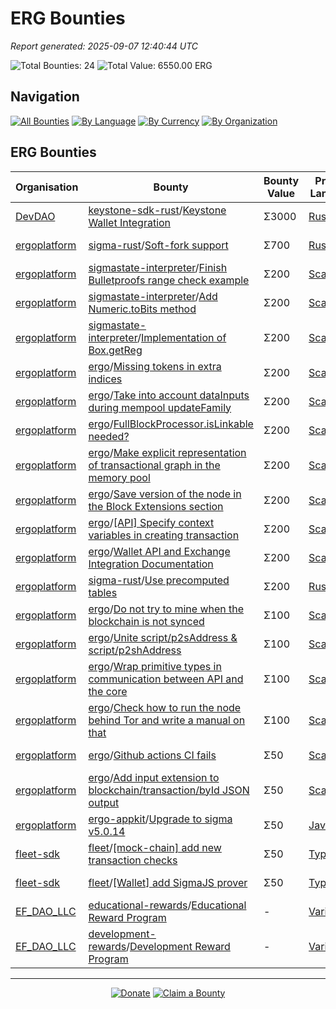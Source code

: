 <!-- GENERATED FILE - DO NOT EDIT DIRECTLY -->
<!-- Generated on: 2025-09-07 12:40:44 -->

# ERG Bounties

*Report generated: 2025-09-07 12:40:44 UTC*

![Total Bounties: 24](https://img.shields.io/badge/Total%20Bounties-24-blue) ![Total Value: 6550.00 ERG](https://img.shields.io/badge/Total%20Value-6550.00%20ERG-green)

## Navigation

[![All Bounties](https://img.shields.io/badge/All%20Bounties-102-blue)](../all.md) [![By Language](https://img.shields.io/badge/By%20Language-7-green)](../summary.md#languages) [![By Currency](https://img.shields.io/badge/By%20Currency-7-yellow)](../summary.md#currencies) [![By Organization](https://img.shields.io/badge/By%20Organization-9-orange)](../summary.md#projects)

## ERG Bounties

|Organisation|Bounty|Bounty Value|Primary Language|Reserve|
|---|---|---|---|---|
| [DevDAO](by_org/devdao.md) | [keystone-sdk-rust](https://github.com/DevDAO/keystone-sdk-rust)/[Keystone Wallet Integration](https://discord.com/channels/668903786361651200/669989266478202917/1344310506277830697) | Σ3000 | [Rust](by_language/rust.md) | ![In Progress](https://img.shields.io/badge/-In%20Progress-orange?style=flat-square) |
| [ergoplatform](by_org/ergoplatform.md) | [sigma-rust](https://github.com/ergoplatform/sigma-rust)/[Soft-fork support](https://github.com/ergoplatform/sigma-rust/issues/828) | Σ700 | [Rust](by_language/rust.md) | [![Reserve](https://img.shields.io/badge/-Reserve-brightgreen?style=flat-square)](https://github.com/ErgoDevs/Ergo-Bounties/new/main?filename=submissions/ergoplatform-sigma-rust-828.json&value=%7B%0A%20%20%22contributor%22%3A%20%22YOUR_GITHUB_USERNAME%22%2C%0A%20%20%22wallet_address%22%3A%20%22YOUR_WALLET_ADDRESS%22%2C%0A%20%20%22contact_method%22%3A%20%22YOUR_CONTACT_INFO%22%2C%0A%20%20%22work_link%22%3A%20%22%22%2C%0A%20%20%22work_title%22%3A%20%22Soft-fork%20support%22%2C%0A%20%20%22bounty_id%22%3A%20%22ergoplatform/sigma-rust%23828%22%2C%0A%20%20%22original_issue_link%22%3A%20%22https%3A//github.com/ergoplatform/sigma-rust/issues/828%22%2C%0A%20%20%22payment_currency%22%3A%20%22ERG%22%2C%0A%20%20%22bounty_value%22%3A%20700.0%2C%0A%20%20%22status%22%3A%20%22in-progress%22%2C%0A%20%20%22submission_date%22%3A%20%22%22%2C%0A%20%20%22expected_completion%22%3A%20%22YYYY-MM-DD%22%2C%0A%20%20%22description%22%3A%20%22I%20am%20working%20on%20this%20bounty%22%2C%0A%20%20%22review_notes%22%3A%20%22%22%2C%0A%20%20%22payment_tx_id%22%3A%20%22%22%2C%0A%20%20%22payment_date%22%3A%20%22%22%0A%7D&message=Claim%20Bounty%20ergoplatform/sigma-rust%23828&description=I%20want%20to%20claim%20this%20bounty%20posted%20by%20sethdusek.%0A%0ABounty:%20Soft-fork%20support) |
| [ergoplatform](by_org/ergoplatform.md) | [sigmastate-interpreter](https://github.com/ergoplatform/sigmastate-interpreter)/[Finish Bulletproofs range check example](https://github.com/ergoplatform/sigmastate-interpreter/issues/1032) | Σ200 | [Scala](by_language/scala.md) | [![Reserve](https://img.shields.io/badge/-Reserve-brightgreen?style=flat-square)](https://github.com/ErgoDevs/Ergo-Bounties/new/main?filename=submissions/ergoplatform-sigmastate-interpreter-1032.json&value=%7B%0A%20%20%22contributor%22%3A%20%22YOUR_GITHUB_USERNAME%22%2C%0A%20%20%22wallet_address%22%3A%20%22YOUR_WALLET_ADDRESS%22%2C%0A%20%20%22contact_method%22%3A%20%22YOUR_CONTACT_INFO%22%2C%0A%20%20%22work_link%22%3A%20%22%22%2C%0A%20%20%22work_title%22%3A%20%22Finish%20Bulletproofs%20range%20check%20example%22%2C%0A%20%20%22bounty_id%22%3A%20%22ergoplatform/sigmastate-interpreter%231032%22%2C%0A%20%20%22original_issue_link%22%3A%20%22https%3A//github.com/ergoplatform/sigmastate-interpreter/issues/1032%22%2C%0A%20%20%22payment_currency%22%3A%20%22ERG%22%2C%0A%20%20%22bounty_value%22%3A%20200.0%2C%0A%20%20%22status%22%3A%20%22in-progress%22%2C%0A%20%20%22submission_date%22%3A%20%22%22%2C%0A%20%20%22expected_completion%22%3A%20%22YYYY-MM-DD%22%2C%0A%20%20%22description%22%3A%20%22I%20am%20working%20on%20this%20bounty%22%2C%0A%20%20%22review_notes%22%3A%20%22%22%2C%0A%20%20%22payment_tx_id%22%3A%20%22%22%2C%0A%20%20%22payment_date%22%3A%20%22%22%0A%7D&message=Claim%20Bounty%20ergoplatform/sigmastate-interpreter%231032&description=I%20want%20to%20claim%20this%20bounty%20posted%20by%20kushti.%0A%0ABounty:%20Finish%20Bulletproofs%20range%20check%20example) |
| [ergoplatform](by_org/ergoplatform.md) | [sigmastate-interpreter](https://github.com/ergoplatform/sigmastate-interpreter)/[Add Numeric.toBits method](https://github.com/ergoplatform/sigmastate-interpreter/issues/992) | Σ200 | [Scala](by_language/scala.md) | [![Reserve](https://img.shields.io/badge/-Reserve-brightgreen?style=flat-square)](https://github.com/ErgoDevs/Ergo-Bounties/new/main?filename=submissions/ergoplatform-sigmastate-interpreter-992.json&value=%7B%0A%20%20%22contributor%22%3A%20%22YOUR_GITHUB_USERNAME%22%2C%0A%20%20%22wallet_address%22%3A%20%22YOUR_WALLET_ADDRESS%22%2C%0A%20%20%22contact_method%22%3A%20%22YOUR_CONTACT_INFO%22%2C%0A%20%20%22work_link%22%3A%20%22%22%2C%0A%20%20%22work_title%22%3A%20%22Add%20Numeric.toBits%20method%22%2C%0A%20%20%22bounty_id%22%3A%20%22ergoplatform/sigmastate-interpreter%23992%22%2C%0A%20%20%22original_issue_link%22%3A%20%22https%3A//github.com/ergoplatform/sigmastate-interpreter/issues/992%22%2C%0A%20%20%22payment_currency%22%3A%20%22ERG%22%2C%0A%20%20%22bounty_value%22%3A%20200.0%2C%0A%20%20%22status%22%3A%20%22in-progress%22%2C%0A%20%20%22submission_date%22%3A%20%22%22%2C%0A%20%20%22expected_completion%22%3A%20%22YYYY-MM-DD%22%2C%0A%20%20%22description%22%3A%20%22I%20am%20working%20on%20this%20bounty%22%2C%0A%20%20%22review_notes%22%3A%20%22%22%2C%0A%20%20%22payment_tx_id%22%3A%20%22%22%2C%0A%20%20%22payment_date%22%3A%20%22%22%0A%7D&message=Claim%20Bounty%20ergoplatform/sigmastate-interpreter%23992&description=I%20want%20to%20claim%20this%20bounty%20posted%20by%20aslesarenko.%0A%0ABounty:%20Add%20Numeric.toBits%20method) |
| [ergoplatform](by_org/ergoplatform.md) | [sigmastate-interpreter](https://github.com/ergoplatform/sigmastate-interpreter)/[Implementation of Box.getReg](https://github.com/ergoplatform/sigmastate-interpreter/issues/416) | Σ200 | [Scala](by_language/scala.md) | [![Reserve](https://img.shields.io/badge/-Reserve-brightgreen?style=flat-square)](https://github.com/ErgoDevs/Ergo-Bounties/new/main?filename=submissions/ergoplatform-sigmastate-interpreter-416.json&value=%7B%0A%20%20%22contributor%22%3A%20%22YOUR_GITHUB_USERNAME%22%2C%0A%20%20%22wallet_address%22%3A%20%22YOUR_WALLET_ADDRESS%22%2C%0A%20%20%22contact_method%22%3A%20%22YOUR_CONTACT_INFO%22%2C%0A%20%20%22work_link%22%3A%20%22%22%2C%0A%20%20%22work_title%22%3A%20%22Implementation%20of%20Box.getReg%22%2C%0A%20%20%22bounty_id%22%3A%20%22ergoplatform/sigmastate-interpreter%23416%22%2C%0A%20%20%22original_issue_link%22%3A%20%22https%3A//github.com/ergoplatform/sigmastate-interpreter/issues/416%22%2C%0A%20%20%22payment_currency%22%3A%20%22ERG%22%2C%0A%20%20%22bounty_value%22%3A%20200.0%2C%0A%20%20%22status%22%3A%20%22in-progress%22%2C%0A%20%20%22submission_date%22%3A%20%22%22%2C%0A%20%20%22expected_completion%22%3A%20%22YYYY-MM-DD%22%2C%0A%20%20%22description%22%3A%20%22I%20am%20working%20on%20this%20bounty%22%2C%0A%20%20%22review_notes%22%3A%20%22%22%2C%0A%20%20%22payment_tx_id%22%3A%20%22%22%2C%0A%20%20%22payment_date%22%3A%20%22%22%0A%7D&message=Claim%20Bounty%20ergoplatform/sigmastate-interpreter%23416&description=I%20want%20to%20claim%20this%20bounty%20posted%20by%20kushti.%0A%0ABounty:%20Implementation%20of%20Box.getReg) |
| [ergoplatform](by_org/ergoplatform.md) | [ergo](https://github.com/ergoplatform/ergo)/[Missing tokens in extra indices](https://github.com/ergoplatform/ergo/issues/2210) | Σ200 | [Scala](by_language/scala.md) | [![Reserve](https://img.shields.io/badge/-Reserve-brightgreen?style=flat-square)](https://github.com/ErgoDevs/Ergo-Bounties/new/main?filename=submissions/ergoplatform-ergo-2210.json&value=%7B%0A%20%20%22contributor%22%3A%20%22YOUR_GITHUB_USERNAME%22%2C%0A%20%20%22wallet_address%22%3A%20%22YOUR_WALLET_ADDRESS%22%2C%0A%20%20%22contact_method%22%3A%20%22YOUR_CONTACT_INFO%22%2C%0A%20%20%22work_link%22%3A%20%22%22%2C%0A%20%20%22work_title%22%3A%20%22Missing%20tokens%20in%20extra%20indices%22%2C%0A%20%20%22bounty_id%22%3A%20%22ergoplatform/ergo%232210%22%2C%0A%20%20%22original_issue_link%22%3A%20%22https%3A//github.com/ergoplatform/ergo/issues/2210%22%2C%0A%20%20%22payment_currency%22%3A%20%22ERG%22%2C%0A%20%20%22bounty_value%22%3A%20200.0%2C%0A%20%20%22status%22%3A%20%22in-progress%22%2C%0A%20%20%22submission_date%22%3A%20%22%22%2C%0A%20%20%22expected_completion%22%3A%20%22YYYY-MM-DD%22%2C%0A%20%20%22description%22%3A%20%22I%20am%20working%20on%20this%20bounty%22%2C%0A%20%20%22review_notes%22%3A%20%22%22%2C%0A%20%20%22payment_tx_id%22%3A%20%22%22%2C%0A%20%20%22payment_date%22%3A%20%22%22%0A%7D&message=Claim%20Bounty%20ergoplatform/ergo%232210&description=I%20want%20to%20claim%20this%20bounty%20posted%20by%20kushti.%0A%0ABounty:%20Missing%20tokens%20in%20extra%20indices) |
| [ergoplatform](by_org/ergoplatform.md) | [ergo](https://github.com/ergoplatform/ergo)/[Take into account dataInputs during mempool updateFamily](https://github.com/ergoplatform/ergo/issues/1156) | Σ200 | [Scala](by_language/scala.md) | [![Reserve](https://img.shields.io/badge/-Reserve-brightgreen?style=flat-square)](https://github.com/ErgoDevs/Ergo-Bounties/new/main?filename=submissions/ergoplatform-ergo-1156.json&value=%7B%0A%20%20%22contributor%22%3A%20%22YOUR_GITHUB_USERNAME%22%2C%0A%20%20%22wallet_address%22%3A%20%22YOUR_WALLET_ADDRESS%22%2C%0A%20%20%22contact_method%22%3A%20%22YOUR_CONTACT_INFO%22%2C%0A%20%20%22work_link%22%3A%20%22%22%2C%0A%20%20%22work_title%22%3A%20%22Take%20into%20account%20dataInputs%20during%20mempool%20updateFamily%22%2C%0A%20%20%22bounty_id%22%3A%20%22ergoplatform/ergo%231156%22%2C%0A%20%20%22original_issue_link%22%3A%20%22https%3A//github.com/ergoplatform/ergo/issues/1156%22%2C%0A%20%20%22payment_currency%22%3A%20%22ERG%22%2C%0A%20%20%22bounty_value%22%3A%20200.0%2C%0A%20%20%22status%22%3A%20%22in-progress%22%2C%0A%20%20%22submission_date%22%3A%20%22%22%2C%0A%20%20%22expected_completion%22%3A%20%22YYYY-MM-DD%22%2C%0A%20%20%22description%22%3A%20%22I%20am%20working%20on%20this%20bounty%22%2C%0A%20%20%22review_notes%22%3A%20%22%22%2C%0A%20%20%22payment_tx_id%22%3A%20%22%22%2C%0A%20%20%22payment_date%22%3A%20%22%22%0A%7D&message=Claim%20Bounty%20ergoplatform/ergo%231156&description=I%20want%20to%20claim%20this%20bounty%20posted%20by%20jasondavies.%0A%0ABounty:%20Take%20into%20account%20dataInputs%20during%20mempool%20updateFamily) |
| [ergoplatform](by_org/ergoplatform.md) | [ergo](https://github.com/ergoplatform/ergo)/[FullBlockProcessor.isLinkable needed?](https://github.com/ergoplatform/ergo/issues/1125) | Σ200 | [Scala](by_language/scala.md) | [![Reserve](https://img.shields.io/badge/-Reserve-brightgreen?style=flat-square)](https://github.com/ErgoDevs/Ergo-Bounties/new/main?filename=submissions/ergoplatform-ergo-1125.json&value=%7B%0A%20%20%22contributor%22%3A%20%22YOUR_GITHUB_USERNAME%22%2C%0A%20%20%22wallet_address%22%3A%20%22YOUR_WALLET_ADDRESS%22%2C%0A%20%20%22contact_method%22%3A%20%22YOUR_CONTACT_INFO%22%2C%0A%20%20%22work_link%22%3A%20%22%22%2C%0A%20%20%22work_title%22%3A%20%22FullBlockProcessor.isLinkable%20needed%3F%22%2C%0A%20%20%22bounty_id%22%3A%20%22ergoplatform/ergo%231125%22%2C%0A%20%20%22original_issue_link%22%3A%20%22https%3A//github.com/ergoplatform/ergo/issues/1125%22%2C%0A%20%20%22payment_currency%22%3A%20%22ERG%22%2C%0A%20%20%22bounty_value%22%3A%20200.0%2C%0A%20%20%22status%22%3A%20%22in-progress%22%2C%0A%20%20%22submission_date%22%3A%20%22%22%2C%0A%20%20%22expected_completion%22%3A%20%22YYYY-MM-DD%22%2C%0A%20%20%22description%22%3A%20%22I%20am%20working%20on%20this%20bounty%22%2C%0A%20%20%22review_notes%22%3A%20%22%22%2C%0A%20%20%22payment_tx_id%22%3A%20%22%22%2C%0A%20%20%22payment_date%22%3A%20%22%22%0A%7D&message=Claim%20Bounty%20ergoplatform/ergo%231125&description=I%20want%20to%20claim%20this%20bounty%20posted%20by%20kushti.%0A%0ABounty:%20FullBlockProcessor.isLinkable%20needed%3F) |
| [ergoplatform](by_org/ergoplatform.md) | [ergo](https://github.com/ergoplatform/ergo)/[Make explicit representation of transactional graph in the memory pool](https://github.com/ergoplatform/ergo/issues/1051) | Σ200 | [Scala](by_language/scala.md) | [![Reserve](https://img.shields.io/badge/-Reserve-brightgreen?style=flat-square)](https://github.com/ErgoDevs/Ergo-Bounties/new/main?filename=submissions/ergoplatform-ergo-1051.json&value=%7B%0A%20%20%22contributor%22%3A%20%22YOUR_GITHUB_USERNAME%22%2C%0A%20%20%22wallet_address%22%3A%20%22YOUR_WALLET_ADDRESS%22%2C%0A%20%20%22contact_method%22%3A%20%22YOUR_CONTACT_INFO%22%2C%0A%20%20%22work_link%22%3A%20%22%22%2C%0A%20%20%22work_title%22%3A%20%22Make%20explicit%20representation%20of%20transactional%20graph%20in%20the%20memory%20pool%22%2C%0A%20%20%22bounty_id%22%3A%20%22ergoplatform/ergo%231051%22%2C%0A%20%20%22original_issue_link%22%3A%20%22https%3A//github.com/ergoplatform/ergo/issues/1051%22%2C%0A%20%20%22payment_currency%22%3A%20%22ERG%22%2C%0A%20%20%22bounty_value%22%3A%20200.0%2C%0A%20%20%22status%22%3A%20%22in-progress%22%2C%0A%20%20%22submission_date%22%3A%20%22%22%2C%0A%20%20%22expected_completion%22%3A%20%22YYYY-MM-DD%22%2C%0A%20%20%22description%22%3A%20%22I%20am%20working%20on%20this%20bounty%22%2C%0A%20%20%22review_notes%22%3A%20%22%22%2C%0A%20%20%22payment_tx_id%22%3A%20%22%22%2C%0A%20%20%22payment_date%22%3A%20%22%22%0A%7D&message=Claim%20Bounty%20ergoplatform/ergo%231051&description=I%20want%20to%20claim%20this%20bounty%20posted%20by%20kushti.%0A%0ABounty:%20Make%20explicit%20representation%20of%20transactional%20graph%20in%20the%20memory%20pool) |
| [ergoplatform](by_org/ergoplatform.md) | [ergo](https://github.com/ergoplatform/ergo)/[Save version of the node in the Block Extensions section](https://github.com/ergoplatform/ergo/issues/962) | Σ200 | [Scala](by_language/scala.md) | [![Reserve](https://img.shields.io/badge/-Reserve-brightgreen?style=flat-square)](https://github.com/ErgoDevs/Ergo-Bounties/new/main?filename=submissions/ergoplatform-ergo-962.json&value=%7B%0A%20%20%22contributor%22%3A%20%22YOUR_GITHUB_USERNAME%22%2C%0A%20%20%22wallet_address%22%3A%20%22YOUR_WALLET_ADDRESS%22%2C%0A%20%20%22contact_method%22%3A%20%22YOUR_CONTACT_INFO%22%2C%0A%20%20%22work_link%22%3A%20%22%22%2C%0A%20%20%22work_title%22%3A%20%22Save%20version%20of%20the%20node%20in%20the%20Block%20Extensions%20section%22%2C%0A%20%20%22bounty_id%22%3A%20%22ergoplatform/ergo%23962%22%2C%0A%20%20%22original_issue_link%22%3A%20%22https%3A//github.com/ergoplatform/ergo/issues/962%22%2C%0A%20%20%22payment_currency%22%3A%20%22ERG%22%2C%0A%20%20%22bounty_value%22%3A%20200.0%2C%0A%20%20%22status%22%3A%20%22in-progress%22%2C%0A%20%20%22submission_date%22%3A%20%22%22%2C%0A%20%20%22expected_completion%22%3A%20%22YYYY-MM-DD%22%2C%0A%20%20%22description%22%3A%20%22I%20am%20working%20on%20this%20bounty%22%2C%0A%20%20%22review_notes%22%3A%20%22%22%2C%0A%20%20%22payment_tx_id%22%3A%20%22%22%2C%0A%20%20%22payment_date%22%3A%20%22%22%0A%7D&message=Claim%20Bounty%20ergoplatform/ergo%23962&description=I%20want%20to%20claim%20this%20bounty%20posted%20by%20aslesarenko.%0A%0ABounty:%20Save%20version%20of%20the%20node%20in%20the%20Block%20Extensions%20section) |
| [ergoplatform](by_org/ergoplatform.md) | [ergo](https://github.com/ergoplatform/ergo)/[[API] Specify context variables in creating transaction](https://github.com/ergoplatform/ergo/issues/938) | Σ200 | [Scala](by_language/scala.md) | [![Reserve](https://img.shields.io/badge/-Reserve-brightgreen?style=flat-square)](https://github.com/ErgoDevs/Ergo-Bounties/new/main?filename=submissions/ergoplatform-ergo-938.json&value=%7B%0A%20%20%22contributor%22%3A%20%22YOUR_GITHUB_USERNAME%22%2C%0A%20%20%22wallet_address%22%3A%20%22YOUR_WALLET_ADDRESS%22%2C%0A%20%20%22contact_method%22%3A%20%22YOUR_CONTACT_INFO%22%2C%0A%20%20%22work_link%22%3A%20%22%22%2C%0A%20%20%22work_title%22%3A%20%22%5BAPI%5D%20Specify%20context%20variables%20in%20creating%20transaction%22%2C%0A%20%20%22bounty_id%22%3A%20%22ergoplatform/ergo%23938%22%2C%0A%20%20%22original_issue_link%22%3A%20%22https%3A//github.com/ergoplatform/ergo/issues/938%22%2C%0A%20%20%22payment_currency%22%3A%20%22ERG%22%2C%0A%20%20%22bounty_value%22%3A%20200.0%2C%0A%20%20%22status%22%3A%20%22in-progress%22%2C%0A%20%20%22submission_date%22%3A%20%22%22%2C%0A%20%20%22expected_completion%22%3A%20%22YYYY-MM-DD%22%2C%0A%20%20%22description%22%3A%20%22I%20am%20working%20on%20this%20bounty%22%2C%0A%20%20%22review_notes%22%3A%20%22%22%2C%0A%20%20%22payment_tx_id%22%3A%20%22%22%2C%0A%20%20%22payment_date%22%3A%20%22%22%0A%7D&message=Claim%20Bounty%20ergoplatform/ergo%23938&description=I%20want%20to%20claim%20this%20bounty%20posted%20by%20scalahub.%0A%0ABounty:%20%5BAPI%5D%20Specify%20context%20variables%20in%20creating%20transaction) |
| [ergoplatform](by_org/ergoplatform.md) | [ergo](https://github.com/ergoplatform/ergo)/[Wallet API and Exchange Integration Documentation](https://github.com/ergoplatform/ergo/issues/878) | Σ200 | [Scala](by_language/scala.md) | [![Reserve](https://img.shields.io/badge/-Reserve-brightgreen?style=flat-square)](https://github.com/ErgoDevs/Ergo-Bounties/new/main?filename=submissions/ergoplatform-ergo-878.json&value=%7B%0A%20%20%22contributor%22%3A%20%22YOUR_GITHUB_USERNAME%22%2C%0A%20%20%22wallet_address%22%3A%20%22YOUR_WALLET_ADDRESS%22%2C%0A%20%20%22contact_method%22%3A%20%22YOUR_CONTACT_INFO%22%2C%0A%20%20%22work_link%22%3A%20%22%22%2C%0A%20%20%22work_title%22%3A%20%22Wallet%20API%20and%20Exchange%20Integration%20Documentation%22%2C%0A%20%20%22bounty_id%22%3A%20%22ergoplatform/ergo%23878%22%2C%0A%20%20%22original_issue_link%22%3A%20%22https%3A//github.com/ergoplatform/ergo/issues/878%22%2C%0A%20%20%22payment_currency%22%3A%20%22ERG%22%2C%0A%20%20%22bounty_value%22%3A%20200.0%2C%0A%20%20%22status%22%3A%20%22in-progress%22%2C%0A%20%20%22submission_date%22%3A%20%22%22%2C%0A%20%20%22expected_completion%22%3A%20%22YYYY-MM-DD%22%2C%0A%20%20%22description%22%3A%20%22I%20am%20working%20on%20this%20bounty%22%2C%0A%20%20%22review_notes%22%3A%20%22%22%2C%0A%20%20%22payment_tx_id%22%3A%20%22%22%2C%0A%20%20%22payment_date%22%3A%20%22%22%0A%7D&message=Claim%20Bounty%20ergoplatform/ergo%23878&description=I%20want%20to%20claim%20this%20bounty%20posted%20by%20kushti.%0A%0ABounty:%20Wallet%20API%20and%20Exchange%20Integration%20Documentation) |
| [ergoplatform](by_org/ergoplatform.md) | [sigma-rust](https://github.com/ergoplatform/sigma-rust)/[Use precomputed tables](https://github.com/ergoplatform/sigma-rust/pull/790) | Σ200 | [Rust](by_language/rust.md) | [![Reserve](https://img.shields.io/badge/-Reserve-brightgreen?style=flat-square)](https://github.com/ErgoDevs/Ergo-Bounties/new/main?filename=submissions/ergoplatform-sigma-rust-790.json&value=%7B%0A%20%20%22contributor%22%3A%20%22YOUR_GITHUB_USERNAME%22%2C%0A%20%20%22wallet_address%22%3A%20%22YOUR_WALLET_ADDRESS%22%2C%0A%20%20%22contact_method%22%3A%20%22YOUR_CONTACT_INFO%22%2C%0A%20%20%22work_link%22%3A%20%22%22%2C%0A%20%20%22work_title%22%3A%20%22Use%20precomputed%20tables%22%2C%0A%20%20%22bounty_id%22%3A%20%22ergoplatform/sigma-rust%23790%22%2C%0A%20%20%22original_issue_link%22%3A%20%22https%3A//github.com/ergoplatform/sigma-rust/pull/790%22%2C%0A%20%20%22payment_currency%22%3A%20%22ERG%22%2C%0A%20%20%22bounty_value%22%3A%20200.0%2C%0A%20%20%22status%22%3A%20%22in-progress%22%2C%0A%20%20%22submission_date%22%3A%20%22%22%2C%0A%20%20%22expected_completion%22%3A%20%22YYYY-MM-DD%22%2C%0A%20%20%22description%22%3A%20%22I%20am%20working%20on%20this%20bounty%22%2C%0A%20%20%22review_notes%22%3A%20%22%22%2C%0A%20%20%22payment_tx_id%22%3A%20%22%22%2C%0A%20%20%22payment_date%22%3A%20%22%22%0A%7D&message=Claim%20Bounty%20ergoplatform/sigma-rust%23790&description=I%20want%20to%20claim%20this%20bounty%20posted%20by%20sethdusek.%0A%0ABounty:%20Use%20precomputed%20tables) |
| [ergoplatform](by_org/ergoplatform.md) | [ergo](https://github.com/ergoplatform/ergo)/[Do not try to mine when the blockchain is not synced](https://github.com/ergoplatform/ergo/issues/2238) | Σ100 | [Scala](by_language/scala.md) | [![Reserve](https://img.shields.io/badge/-Reserve-brightgreen?style=flat-square)](https://github.com/ErgoDevs/Ergo-Bounties/new/main?filename=submissions/ergoplatform-ergo-2238.json&value=%7B%0A%20%20%22contributor%22%3A%20%22YOUR_GITHUB_USERNAME%22%2C%0A%20%20%22wallet_address%22%3A%20%22YOUR_WALLET_ADDRESS%22%2C%0A%20%20%22contact_method%22%3A%20%22YOUR_CONTACT_INFO%22%2C%0A%20%20%22work_link%22%3A%20%22%22%2C%0A%20%20%22work_title%22%3A%20%22Do%20not%20try%20to%20mine%20when%20the%20blockchain%20is%20not%20synced%22%2C%0A%20%20%22bounty_id%22%3A%20%22ergoplatform/ergo%232238%22%2C%0A%20%20%22original_issue_link%22%3A%20%22https%3A//github.com/ergoplatform/ergo/issues/2238%22%2C%0A%20%20%22payment_currency%22%3A%20%22ERG%22%2C%0A%20%20%22bounty_value%22%3A%20100.0%2C%0A%20%20%22status%22%3A%20%22in-progress%22%2C%0A%20%20%22submission_date%22%3A%20%22%22%2C%0A%20%20%22expected_completion%22%3A%20%22YYYY-MM-DD%22%2C%0A%20%20%22description%22%3A%20%22I%20am%20working%20on%20this%20bounty%22%2C%0A%20%20%22review_notes%22%3A%20%22%22%2C%0A%20%20%22payment_tx_id%22%3A%20%22%22%2C%0A%20%20%22payment_date%22%3A%20%22%22%0A%7D&message=Claim%20Bounty%20ergoplatform/ergo%232238&description=I%20want%20to%20claim%20this%20bounty%20posted%20by%20kushti.%0A%0ABounty:%20Do%20not%20try%20to%20mine%20when%20the%20blockchain%20is%20not%20synced) |
| [ergoplatform](by_org/ergoplatform.md) | [ergo](https://github.com/ergoplatform/ergo)/[Unite script/p2sAddress & script/p2shAddress](https://github.com/ergoplatform/ergo/issues/2213) | Σ100 | [Scala](by_language/scala.md) | [![Reserve](https://img.shields.io/badge/-Reserve-brightgreen?style=flat-square)](https://github.com/ErgoDevs/Ergo-Bounties/new/main?filename=submissions/ergoplatform-ergo-2213.json&value=%7B%0A%20%20%22contributor%22%3A%20%22YOUR_GITHUB_USERNAME%22%2C%0A%20%20%22wallet_address%22%3A%20%22YOUR_WALLET_ADDRESS%22%2C%0A%20%20%22contact_method%22%3A%20%22YOUR_CONTACT_INFO%22%2C%0A%20%20%22work_link%22%3A%20%22%22%2C%0A%20%20%22work_title%22%3A%20%22Unite%20script/p2sAddress%20%26%20script/p2shAddress%22%2C%0A%20%20%22bounty_id%22%3A%20%22ergoplatform/ergo%232213%22%2C%0A%20%20%22original_issue_link%22%3A%20%22https%3A//github.com/ergoplatform/ergo/issues/2213%22%2C%0A%20%20%22payment_currency%22%3A%20%22ERG%22%2C%0A%20%20%22bounty_value%22%3A%20100.0%2C%0A%20%20%22status%22%3A%20%22in-progress%22%2C%0A%20%20%22submission_date%22%3A%20%22%22%2C%0A%20%20%22expected_completion%22%3A%20%22YYYY-MM-DD%22%2C%0A%20%20%22description%22%3A%20%22I%20am%20working%20on%20this%20bounty%22%2C%0A%20%20%22review_notes%22%3A%20%22%22%2C%0A%20%20%22payment_tx_id%22%3A%20%22%22%2C%0A%20%20%22payment_date%22%3A%20%22%22%0A%7D&message=Claim%20Bounty%20ergoplatform/ergo%232213&description=I%20want%20to%20claim%20this%20bounty%20posted%20by%20kushti.%0A%0ABounty:%20Unite%20script/p2sAddress%20%26%20script/p2shAddress) |
| [ergoplatform](by_org/ergoplatform.md) | [ergo](https://github.com/ergoplatform/ergo)/[Wrap primitive types in communication between API and the core](https://github.com/ergoplatform/ergo/issues/1005) | Σ100 | [Scala](by_language/scala.md) | [![Reserve](https://img.shields.io/badge/-Reserve-brightgreen?style=flat-square)](https://github.com/ErgoDevs/Ergo-Bounties/new/main?filename=submissions/ergoplatform-ergo-1005.json&value=%7B%0A%20%20%22contributor%22%3A%20%22YOUR_GITHUB_USERNAME%22%2C%0A%20%20%22wallet_address%22%3A%20%22YOUR_WALLET_ADDRESS%22%2C%0A%20%20%22contact_method%22%3A%20%22YOUR_CONTACT_INFO%22%2C%0A%20%20%22work_link%22%3A%20%22%22%2C%0A%20%20%22work_title%22%3A%20%22Wrap%20primitive%20types%20in%20communication%20between%20API%20and%20the%20core%22%2C%0A%20%20%22bounty_id%22%3A%20%22ergoplatform/ergo%231005%22%2C%0A%20%20%22original_issue_link%22%3A%20%22https%3A//github.com/ergoplatform/ergo/issues/1005%22%2C%0A%20%20%22payment_currency%22%3A%20%22ERG%22%2C%0A%20%20%22bounty_value%22%3A%20100.0%2C%0A%20%20%22status%22%3A%20%22in-progress%22%2C%0A%20%20%22submission_date%22%3A%20%22%22%2C%0A%20%20%22expected_completion%22%3A%20%22YYYY-MM-DD%22%2C%0A%20%20%22description%22%3A%20%22I%20am%20working%20on%20this%20bounty%22%2C%0A%20%20%22review_notes%22%3A%20%22%22%2C%0A%20%20%22payment_tx_id%22%3A%20%22%22%2C%0A%20%20%22payment_date%22%3A%20%22%22%0A%7D&message=Claim%20Bounty%20ergoplatform/ergo%231005&description=I%20want%20to%20claim%20this%20bounty%20posted%20by%20kushti.%0A%0ABounty:%20Wrap%20primitive%20types%20in%20communication%20between%20API%20and%20the%20core) |
| [ergoplatform](by_org/ergoplatform.md) | [ergo](https://github.com/ergoplatform/ergo)/[Check how to run the node behind Tor and write a manual on that ](https://github.com/ergoplatform/ergo/issues/970) | Σ100 | [Scala](by_language/scala.md) | [![Reserve](https://img.shields.io/badge/-Reserve-brightgreen?style=flat-square)](https://github.com/ErgoDevs/Ergo-Bounties/new/main?filename=submissions/ergoplatform-ergo-970.json&value=%7B%0A%20%20%22contributor%22%3A%20%22YOUR_GITHUB_USERNAME%22%2C%0A%20%20%22wallet_address%22%3A%20%22YOUR_WALLET_ADDRESS%22%2C%0A%20%20%22contact_method%22%3A%20%22YOUR_CONTACT_INFO%22%2C%0A%20%20%22work_link%22%3A%20%22%22%2C%0A%20%20%22work_title%22%3A%20%22Check%20how%20to%20run%20the%20node%20behind%20Tor%20and%20write%20a%20manual%20on%20that%20%22%2C%0A%20%20%22bounty_id%22%3A%20%22ergoplatform/ergo%23970%22%2C%0A%20%20%22original_issue_link%22%3A%20%22https%3A//github.com/ergoplatform/ergo/issues/970%22%2C%0A%20%20%22payment_currency%22%3A%20%22ERG%22%2C%0A%20%20%22bounty_value%22%3A%20100.0%2C%0A%20%20%22status%22%3A%20%22in-progress%22%2C%0A%20%20%22submission_date%22%3A%20%22%22%2C%0A%20%20%22expected_completion%22%3A%20%22YYYY-MM-DD%22%2C%0A%20%20%22description%22%3A%20%22I%20am%20working%20on%20this%20bounty%22%2C%0A%20%20%22review_notes%22%3A%20%22%22%2C%0A%20%20%22payment_tx_id%22%3A%20%22%22%2C%0A%20%20%22payment_date%22%3A%20%22%22%0A%7D&message=Claim%20Bounty%20ergoplatform/ergo%23970&description=I%20want%20to%20claim%20this%20bounty%20posted%20by%20kushti.%0A%0ABounty:%20Check%20how%20to%20run%20the%20node%20behind%20Tor%20and%20write%20a%20manual%20on%20that%20) |
| [ergoplatform](by_org/ergoplatform.md) | [ergo](https://github.com/ergoplatform/ergo)/[Github actions CI fails](https://github.com/ergoplatform/ergo/issues/2202) | Σ50 | [Scala](by_language/scala.md) | [![Reserve](https://img.shields.io/badge/-Reserve-brightgreen?style=flat-square)](https://github.com/ErgoDevs/Ergo-Bounties/new/main?filename=submissions/ergoplatform-ergo-2202.json&value=%7B%0A%20%20%22contributor%22%3A%20%22YOUR_GITHUB_USERNAME%22%2C%0A%20%20%22wallet_address%22%3A%20%22YOUR_WALLET_ADDRESS%22%2C%0A%20%20%22contact_method%22%3A%20%22YOUR_CONTACT_INFO%22%2C%0A%20%20%22work_link%22%3A%20%22%22%2C%0A%20%20%22work_title%22%3A%20%22Github%20actions%20CI%20fails%22%2C%0A%20%20%22bounty_id%22%3A%20%22ergoplatform/ergo%232202%22%2C%0A%20%20%22original_issue_link%22%3A%20%22https%3A//github.com/ergoplatform/ergo/issues/2202%22%2C%0A%20%20%22payment_currency%22%3A%20%22ERG%22%2C%0A%20%20%22bounty_value%22%3A%2050.0%2C%0A%20%20%22status%22%3A%20%22in-progress%22%2C%0A%20%20%22submission_date%22%3A%20%22%22%2C%0A%20%20%22expected_completion%22%3A%20%22YYYY-MM-DD%22%2C%0A%20%20%22description%22%3A%20%22I%20am%20working%20on%20this%20bounty%22%2C%0A%20%20%22review_notes%22%3A%20%22%22%2C%0A%20%20%22payment_tx_id%22%3A%20%22%22%2C%0A%20%20%22payment_date%22%3A%20%22%22%0A%7D&message=Claim%20Bounty%20ergoplatform/ergo%232202&description=I%20want%20to%20claim%20this%20bounty%20posted%20by%20ccellado.%0A%0ABounty:%20Github%20actions%20CI%20fails) |
| [ergoplatform](by_org/ergoplatform.md) | [ergo](https://github.com/ergoplatform/ergo)/[Add input extension to blockchain/transaction/byId JSON output](https://github.com/ergoplatform/ergo/issues/2200) | Σ50 | [Scala](by_language/scala.md) | [![Reserve](https://img.shields.io/badge/-Reserve-brightgreen?style=flat-square)](https://github.com/ErgoDevs/Ergo-Bounties/new/main?filename=submissions/ergoplatform-ergo-2200.json&value=%7B%0A%20%20%22contributor%22%3A%20%22YOUR_GITHUB_USERNAME%22%2C%0A%20%20%22wallet_address%22%3A%20%22YOUR_WALLET_ADDRESS%22%2C%0A%20%20%22contact_method%22%3A%20%22YOUR_CONTACT_INFO%22%2C%0A%20%20%22work_link%22%3A%20%22%22%2C%0A%20%20%22work_title%22%3A%20%22Add%20input%20extension%20to%20blockchain/transaction/byId%20JSON%20output%22%2C%0A%20%20%22bounty_id%22%3A%20%22ergoplatform/ergo%232200%22%2C%0A%20%20%22original_issue_link%22%3A%20%22https%3A//github.com/ergoplatform/ergo/issues/2200%22%2C%0A%20%20%22payment_currency%22%3A%20%22ERG%22%2C%0A%20%20%22bounty_value%22%3A%2050.0%2C%0A%20%20%22status%22%3A%20%22in-progress%22%2C%0A%20%20%22submission_date%22%3A%20%22%22%2C%0A%20%20%22expected_completion%22%3A%20%22YYYY-MM-DD%22%2C%0A%20%20%22description%22%3A%20%22I%20am%20working%20on%20this%20bounty%22%2C%0A%20%20%22review_notes%22%3A%20%22%22%2C%0A%20%20%22payment_tx_id%22%3A%20%22%22%2C%0A%20%20%22payment_date%22%3A%20%22%22%0A%7D&message=Claim%20Bounty%20ergoplatform/ergo%232200&description=I%20want%20to%20claim%20this%20bounty%20posted%20by%20kushti.%0A%0ABounty:%20Add%20input%20extension%20to%20blockchain/transaction/byId%20JSON%20output) |
| [ergoplatform](by_org/ergoplatform.md) | [ergo-appkit](https://github.com/ergoplatform/ergo-appkit)/[Upgrade to sigma v5.0.14](https://github.com/ergoplatform/ergo-appkit/pull/235) | Σ50 | [Java](by_language/java.md) | [![Reserve](https://img.shields.io/badge/-Reserve-brightgreen?style=flat-square)](https://github.com/ErgoDevs/Ergo-Bounties/new/main?filename=submissions/ergoplatform-ergo-appkit-235.json&value=%7B%0A%20%20%22contributor%22%3A%20%22YOUR_GITHUB_USERNAME%22%2C%0A%20%20%22wallet_address%22%3A%20%22YOUR_WALLET_ADDRESS%22%2C%0A%20%20%22contact_method%22%3A%20%22YOUR_CONTACT_INFO%22%2C%0A%20%20%22work_link%22%3A%20%22%22%2C%0A%20%20%22work_title%22%3A%20%22Upgrade%20to%20sigma%20v5.0.14%22%2C%0A%20%20%22bounty_id%22%3A%20%22ergoplatform/ergo-appkit%23235%22%2C%0A%20%20%22original_issue_link%22%3A%20%22https%3A//github.com/ergoplatform/ergo-appkit/pull/235%22%2C%0A%20%20%22payment_currency%22%3A%20%22ERG%22%2C%0A%20%20%22bounty_value%22%3A%2050.0%2C%0A%20%20%22status%22%3A%20%22in-progress%22%2C%0A%20%20%22submission_date%22%3A%20%22%22%2C%0A%20%20%22expected_completion%22%3A%20%22YYYY-MM-DD%22%2C%0A%20%20%22description%22%3A%20%22I%20am%20working%20on%20this%20bounty%22%2C%0A%20%20%22review_notes%22%3A%20%22%22%2C%0A%20%20%22payment_tx_id%22%3A%20%22%22%2C%0A%20%20%22payment_date%22%3A%20%22%22%0A%7D&message=Claim%20Bounty%20ergoplatform/ergo-appkit%23235&description=I%20want%20to%20claim%20this%20bounty%20posted%20by%20aslesarenko.%0A%0ABounty:%20Upgrade%20to%20sigma%20v5.0.14) |
| [fleet-sdk](by_org/fleet-sdk.md) | [fleet](https://github.com/fleet-sdk/fleet)/[[mock-chain] add new transaction checks](https://github.com/fleet-sdk/fleet/issues/120) | Σ50 | [TypeScript](by_language/typescript.md) | [![Reserve](https://img.shields.io/badge/-Reserve-brightgreen?style=flat-square)](https://github.com/ErgoDevs/Ergo-Bounties/new/main?filename=submissions/fleet-sdk-fleet-120.json&value=%7B%0A%20%20%22contributor%22%3A%20%22YOUR_GITHUB_USERNAME%22%2C%0A%20%20%22wallet_address%22%3A%20%22YOUR_WALLET_ADDRESS%22%2C%0A%20%20%22contact_method%22%3A%20%22YOUR_CONTACT_INFO%22%2C%0A%20%20%22work_link%22%3A%20%22%22%2C%0A%20%20%22work_title%22%3A%20%22%5Bmock-chain%5D%20add%20new%20transaction%20checks%22%2C%0A%20%20%22bounty_id%22%3A%20%22fleet-sdk/fleet%23120%22%2C%0A%20%20%22original_issue_link%22%3A%20%22https%3A//github.com/fleet-sdk/fleet/issues/120%22%2C%0A%20%20%22payment_currency%22%3A%20%22ERG%22%2C%0A%20%20%22bounty_value%22%3A%2050.0%2C%0A%20%20%22status%22%3A%20%22in-progress%22%2C%0A%20%20%22submission_date%22%3A%20%22%22%2C%0A%20%20%22expected_completion%22%3A%20%22YYYY-MM-DD%22%2C%0A%20%20%22description%22%3A%20%22I%20am%20working%20on%20this%20bounty%22%2C%0A%20%20%22review_notes%22%3A%20%22%22%2C%0A%20%20%22payment_tx_id%22%3A%20%22%22%2C%0A%20%20%22payment_date%22%3A%20%22%22%0A%7D&message=Claim%20Bounty%20fleet-sdk/fleet%23120&description=I%20want%20to%20claim%20this%20bounty%20posted%20by%20arobsn.%0A%0ABounty:%20%5Bmock-chain%5D%20add%20new%20transaction%20checks) |
| [fleet-sdk](by_org/fleet-sdk.md) | [fleet](https://github.com/fleet-sdk/fleet)/[[Wallet] add SigmaJS prover](https://github.com/fleet-sdk/fleet/issues/110) | Σ50 | [TypeScript](by_language/typescript.md) | [![Reserve](https://img.shields.io/badge/-Reserve-brightgreen?style=flat-square)](https://github.com/ErgoDevs/Ergo-Bounties/new/main?filename=submissions/fleet-sdk-fleet-110.json&value=%7B%0A%20%20%22contributor%22%3A%20%22YOUR_GITHUB_USERNAME%22%2C%0A%20%20%22wallet_address%22%3A%20%22YOUR_WALLET_ADDRESS%22%2C%0A%20%20%22contact_method%22%3A%20%22YOUR_CONTACT_INFO%22%2C%0A%20%20%22work_link%22%3A%20%22%22%2C%0A%20%20%22work_title%22%3A%20%22%5BWallet%5D%20add%20SigmaJS%20prover%22%2C%0A%20%20%22bounty_id%22%3A%20%22fleet-sdk/fleet%23110%22%2C%0A%20%20%22original_issue_link%22%3A%20%22https%3A//github.com/fleet-sdk/fleet/issues/110%22%2C%0A%20%20%22payment_currency%22%3A%20%22ERG%22%2C%0A%20%20%22bounty_value%22%3A%2050.0%2C%0A%20%20%22status%22%3A%20%22in-progress%22%2C%0A%20%20%22submission_date%22%3A%20%22%22%2C%0A%20%20%22expected_completion%22%3A%20%22YYYY-MM-DD%22%2C%0A%20%20%22description%22%3A%20%22I%20am%20working%20on%20this%20bounty%22%2C%0A%20%20%22review_notes%22%3A%20%22%22%2C%0A%20%20%22payment_tx_id%22%3A%20%22%22%2C%0A%20%20%22payment_date%22%3A%20%22%22%0A%7D&message=Claim%20Bounty%20fleet-sdk/fleet%23110&description=I%20want%20to%20claim%20this%20bounty%20posted%20by%20arobsn.%0A%0ABounty:%20%5BWallet%5D%20add%20SigmaJS%20prover) |
| [EF_DAO_LLC](by_org/ef_dao_llc.md) | [educational-rewards](https://github.com/EF_DAO_LLC/educational-rewards)/[Educational Reward Program](#-educational-reward-program) | - | [Various](by_language/various.md) | [Details](/docs/ongoing-programs.md) |
| [EF_DAO_LLC](by_org/ef_dao_llc.md) | [development-rewards](https://github.com/EF_DAO_LLC/development-rewards)/[Development Reward Program](#-development-reward-program) | - | [Various](by_language/various.md) | [Details](/docs/ongoing-programs.md) |


---

<div align="center">
  <p>
    <a href="../../docs/donate.md"><img src="https://img.shields.io/badge/❤️%20Donate-F44336" alt="Donate"></a>
    <a href="../../docs/bounty-submission-guide.md#reserving-a-bounty"><img src="https://img.shields.io/badge/🔒%20How%20To%20Claim-4CAF50" alt="Claim a Bounty"></a>
  </p>
</div>


<!-- END OF GENERATED CONTENT -->

